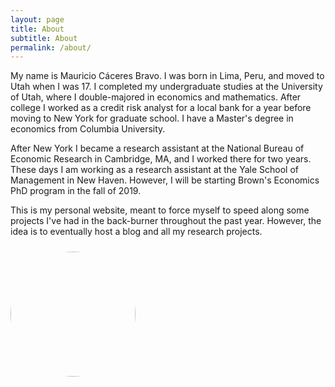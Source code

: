 ```yaml
---
layout: page
title: About
subtitle: About
permalink: /about/
---
```


My name is Mauricio Cáceres Bravo. I was born in Lima, Peru, and moved
to Utah when I was 17. I completed my undergraduate studies at the
University of Utah, where I double-majored in economics and mathematics.
After college I worked as a credit risk analyst for a local bank for a
year before moving to New York for graduate school. I have a Master's
degree in economics from Columbia University.

After New York I became a research assistant at the National Bureau of
Economic Research in Cambridge, MA, and I worked there for two years.
These days I am working as a research assistant at the Yale School of
Management in New Haven. However, I will be starting Brown's Economics
PhD program in the fall of 2019.

This is my personal website, meant to force myself to speed along some
projects I've had in the back-burner throughout the past year. However,
the idea is to eventually host a blog and all my research projects.

<head>
<style>
.image-cropper {
    margin-top: 24px;
    width: 200px;
    height: 200px;
    position: relative;
    overflow: hidden;
    border-radius: 50%;
}
img {
    display: inline;
    margin: 0 auto;
    height: 100%;
    width: auto;
    float: right;
}
</style>
</head>

<div class="image-cropper">
    <img src="{{ "/assets/mauricio-wm-ch.jpg" | relateive_url }}" class="rounded" />
</div>
